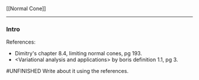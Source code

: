 [[Normal Cone]]

---
### **Intro**
References: 
* Dimitry's chapter 8.4, limiting normal cones, pg 193. 
* \<Variational analysis and applications\> by boris definition 1.1, pg 3. 

#UNFINISHED  Write about it using the references. 
